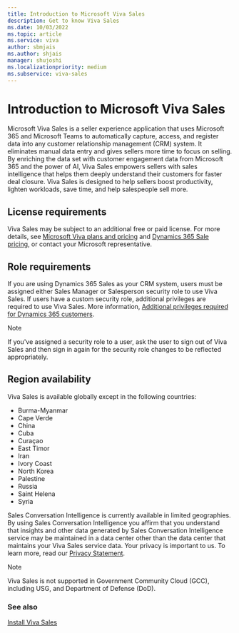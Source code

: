 ```yaml
---
title: Introduction to Microsoft Viva Sales
description: Get to know Viva Sales
ms.date: 10/03/2022
ms.topic: article
ms.service: viva
author: sbmjais
ms.author: shjais
manager: shujoshi
ms.localizationpriority: medium
ms.subservice: viva-sales
---
```


# Introduction to Microsoft Viva Sales

Microsoft Viva Sales is a seller experience application that uses Microsoft 365 and Microsoft Teams to automatically capture, access, and register data into any customer relationship management (CRM) system. It eliminates manual data entry and gives sellers more time to focus on selling. By enriching the data set with customer engagement data from Microsoft 365 and the power of AI, Viva Sales empowers sellers with sales intelligence that helps them deeply understand their customers for faster deal closure. Viva Sales is designed to help sellers boost productivity, lighten workloads, save time, and help salespeople sell more.

## License requirements

Viva Sales may be subject to an additional free or paid license. For more details, see [Microsoft Viva plans and pricing](https://www.microsoft.com/microsoft-viva/pricing) and [Dynamics 365 Sale pricing](https://dynamics.microsoft.com/pricing/#Sales), or contact your Microsoft representative.

## Role requirements

If you are using Dynamics 365 Sales as your CRM system, users must be assigned either Sales Manager or Salesperson security role to use Viva Sales. If users have a custom security role, additional privileges are required to use Viva Sales. More information, [Additional privileges required for Dynamics 365 customers](install-viva-sales.md#additional-privileges-required-for-dynamics-365-customers).

> [!NOTE]
> If you've assigned a security role to a user, ask the user to sign out of Viva Sales and then sign in again for the security role changes to be reflected appropriately. 

## Region availability

Viva Sales is available globally except in the following countries:
- Burma-Myanmar
- Cape Verde
- China
- Cuba
- Curaçao
- East Timor
- Iran
- Ivory Coast
- North Korea
- Palestine
- Russia
- Saint Helena
- Syria

Sales Conversation Intelligence is currently available in limited geographies. By using Sales Conversation Intelligence you affirm that you understand that insights and other data generated by Sales Conversation Intelligence service may be maintained in a data center other than the data center that maintains your Viva Sales service data. Your privacy is important to us. To learn more, read our [Privacy Statement](https://go.microsoft.com/fwlink/?LinkId=521839).

> [!NOTE]
> Viva Sales is not supported in Government Community Cloud (GCC), including USG, and Department of Defense (DoD).

### See also

[Install Viva Sales](install-viva-sales.md)
